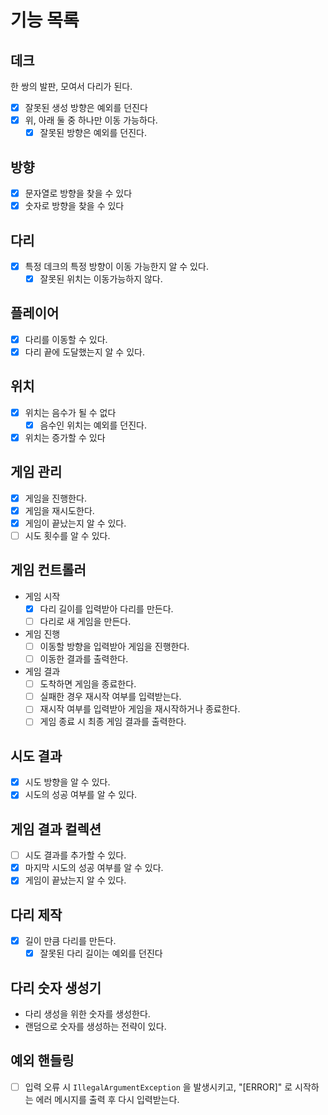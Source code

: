 # 기능 목록

## 데크
한 쌍의 발판, 모여서 다리가 된다.
- [x] 잘못된 생성 방향은 예외를 던진다
- [x] 위, 아래 둘 중 하나만 이동 가능하다.
  - [x] 잘못된 방향은 예외를 던진다.

## 방향
- [x] 문자열로 방향을 찾을 수 있다
- [x] 숫자로 방향을 찾을 수 있다

## 다리
- [x] 특정 데크의 특정 방향이 이동 가능한지 알 수 있다.
  - [x] 잘못된 위치는 이동가능하지 않다.

## 플레이어
- [x] 다리를 이동할 수 있다.
- [x] 다리 끝에 도달했는지 알 수 있다.

## 위치
- [x] 위치는 음수가 될 수 없다
  - [x] 음수인 위치는 예외를 던진다.
- [x] 위치는 증가할 수 있다

## 게임 관리
- [x] 게임을 진행한다.
- [x] 게임을 재시도한다.
- [x] 게임이 끝났는지 알 수 있다.
- [ ] 시도 횟수를 알 수 있다.

## 게임 컨트롤러
- 게임 시작
  - [x] 다리 길이를 입력받아 다리를 만든다.
  - [ ] 다리로 새 게임을 만든다.
- 게임 진행
  - [ ] 이동할 방향을 입력받아 게임을 진행한다.
  - [ ] 이동한 결과를 출력한다.
- 게임 결과
  - [ ] 도착하면 게임을 종료한다.
  - [ ] 실패한 경우 재시작 여부를 입력받는다.
  - [ ] 재시작 여부를 입력받아 게임을 재시작하거나 종료한다.
  - [ ] 게임 종료 시 최종 게임 결과를 출력한다.

## 시도 결과
- [x] 시도 방향을 알 수 있다.
- [x] 시도의 성공 여부를 알 수 있다.

## 게임 결과 컬렉션
- [ ] 시도 결과를 추가할 수 있다.
- [x] 마지막 시도의 성공 여부를 알 수 있다.
- [x] 게임이 끝났는지 알 수 있다.

## 다리 제작
- [x] 길이 만큼 다리를 만든다.
  - [x] 잘못된 다리 길이는 예외를 던진다

## 다리 숫자 생성기
- 다리 생성을 위한 숫자를 생성한다.
- 랜덤으로 숫자를 생성하는 전략이 있다.

## 예외 핸들링
- [ ] 입력 오류 시 `IllegalArgumentException` 을 발생시키고, "[ERROR]" 로 시작하는 에러 메시지를 출력 후 다시 입력받는다.